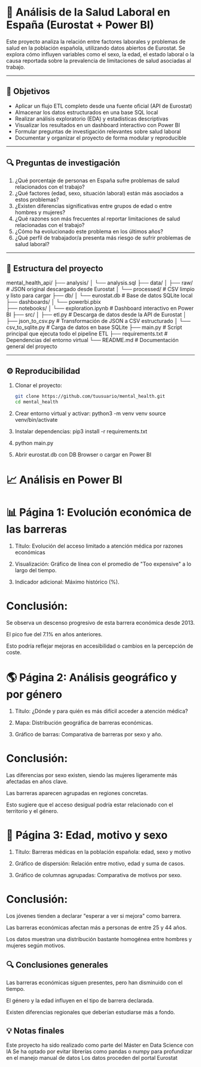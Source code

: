# 🧠 Análisis de la Salud Laboral en España (Eurostat + Power BI)

Este proyecto analiza la relación entre factores laborales y problemas de salud en la población española, utilizando datos abiertos de Eurostat. Se explora cómo influyen variables como el sexo, la edad, el estado laboral o la causa reportada sobre la prevalencia de limitaciones de salud asociadas al trabajo.

---

## 🎯 Objetivos

- Aplicar un flujo ETL completo desde una fuente oficial (API de Eurostat)
- Almacenar los datos estructurados en una base SQL local
- Realizar análisis exploratorio (EDA) y estadísticas descriptivas
- Visualizar los resultados en un dashboard interactivo con Power BI
- Formular preguntas de investigación relevantes sobre salud laboral
- Documentar y organizar el proyecto de forma modular y reproducible

---

## 🔍 Preguntas de investigación

1. ¿Qué porcentaje de personas en España sufre problemas de salud relacionados con el trabajo?
2. ¿Qué factores (edad, sexo, situación laboral) están más asociados a estos problemas?
3. ¿Existen diferencias significativas entre grupos de edad o entre hombres y mujeres?
4. ¿Qué razones son más frecuentes al reportar limitaciones de salud relacionadas con el trabajo?
5. ¿Cómo ha evolucionado este problema en los últimos años?
6. ¿Qué perfil de trabajador/a presenta más riesgo de sufrir problemas de salud laboral?

---

## 🧱 Estructura del proyecto

mental_health_api/
├── analysis/
│   └── analysis.sql 
├── data/
│   ├── raw/                # JSON original descargado desde Eurostat
│   └── processed/          # CSV limpio y listo para cargar
├── db/
│   └── eurostat.db         # Base de datos SQLite local
├── dashboards/
│   └── powerbi.pbix  
├── notebooks/
│   └── exploration.ipynb        # Dashboard interactivo en Power BI
├── src/
│   ├── etl.py              # Descarga de datos desde la API de Eurostat
│   ├── json_to_csv.py      # Transformación de JSON a CSV estructurado
│   └── csv_to_sqlite.py    # Carga de datos en base SQLite
├── main.py                 # Script principal que ejecuta todo el pipeline ETL
├── requirements.txt        # Dependencias del entorno virtual
└── README.md               # Documentación general del proyecto


---

## ⚙️ Reproducibilidad

1. Clonar el proyecto:
   ```bash
   git clone https://github.com/tuusuario/mental_health.git
   cd mental_health

2. Crear entorno virtual y activar:
    python3 -m venv venv
    source venv/bin/activate

3. Instalar dependencias:
    pip3 install -r requirements.txt

4. python main.py


5. Abrir eurostat.db con DB Browser o cargar en Power BI


# 📈 Análisis en Power BI

# 📊 Página 1: Evolución económica de las barreras

1. Título: Evolución del acceso limitado a atención médica por razones económicas

2. Visualización: Gráfico de línea con el promedio de "Too expensive" a lo largo del tiempo.

3. Indicador adicional: Máximo histórico (%).

# Conclusión:

Se observa un descenso progresivo de esta barrera económica desde 2013.

El pico fue del 7.1% en años anteriores.

Esto podría reflejar mejoras en accesibilidad o cambios en la percepción de coste.

# 🌎 Página 2: Análisis geográfico y por género

1. Título: ¿Dónde y para quién es más difícil acceder a atención médica?

2. Mapa: Distribución geográfica de barreras económicas.

3. Gráfico de barras: Comparativa de barreras por sexo y año.

# Conclusión:

Las diferencias por sexo existen, siendo las mujeres ligeramente más afectadas en años clave.

Las barreras aparecen agrupadas en regiones concretas.

Esto sugiere que el acceso desigual podría estar relacionado con el territorio y el género.

# 👥 Página 3: Edad, motivo y sexo

1. Título: Barreras médicas en la población española: edad, sexo y motivo

2. Gráfico de dispersión: Relación entre motivo, edad y suma de casos.

3. Gráfico de columnas agrupadas: Comparativa de motivos por sexo.

# Conclusión:

Los jóvenes tienden a declarar "esperar a ver si mejora" como barrera.

Las barreras económicas afectan más a personas de entre 25 y 44 años.

Los datos muestran una distribución bastante homogénea entre hombres y mujeres según motivos.

## 🔍 Conclusiones generales

Las barreras económicas siguen presentes, pero han disminuido con el tiempo.

El género y la edad influyen en el tipo de barrera declarada.

Existen diferencias regionales que deberían estudiarse más a fondo.


## 💡 Notas finales

Este proyecto ha sido realizado como parte del Máster en Data Science con IA
Se ha optado por evitar librerías como pandas o numpy para profundizar en el manejo manual de datos
Los datos proceden del portal Eurostat



